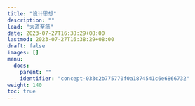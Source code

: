 ```yaml
---
title: "设计思想"
description: ""
lead: "大道至简"
date: 2023-07-27T16:38:29+08:00
lastmod: 2023-07-27T16:38:29+08:00
draft: false
images: []
menu:
  docs:
    parent: ""
    identifier: "concept-033c2b775770f0a1874541c6e6866732"
weight: 140
toc: true
---
```


